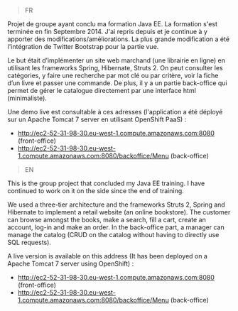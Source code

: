 >FR

Projet de groupe ayant conclu ma formation Java EE. La formation s'est terminée en fin Septembre 2014. J'ai repris depuis et je continue à y apporter des modifications/améliorations. La plus grande modification a été l'intégration de Twitter Bootstrap pour la partie vue.

Le but était d’implémenter un site web marchand (une librairie en ligne) en utilisant les frameworks Spring, Hibernate, Struts 2. On peut consulter les catégories, y faire une recherche par mot clé ou par critère, voir la fiche d’un livre et passer une commande. De plus, il y a un partie back-office qui permet de gérer le catalogue directement par une interface html (minimaliste).

Une demo live est consultable à ces adresses (l'application a été déployé sur un Apache Tomcat 7 server en utilisant OpenShift PaaS) :

- http://ec2-52-31-98-30.eu-west-1.compute.amazonaws.com:8080 (front-office)
- http://ec2-52-31-98-30.eu-west-1.compute.amazonaws.com:8080/backoffice/Menu (back-office)

>EN

This is the group project that concluded my Java EE training. I have continued to work on it on the side since the end of training.

We used a three-tier architecture and the frameworks Struts 2, Spring and Hibernate to implement a retail website (an online bookstore). The customer can browse amongst the books, make a search, fill a cart, create an account, log-in and make an order. In the back-office part, a manager can manage the catalog (CRUD on the catalog without having to directly use SQL requests).

A live version is available on this address (It has been deployed on a Apache Tomcat 7 server using OpenShift) : 

- http://ec2-52-31-98-30.eu-west-1.compute.amazonaws.com:8080 (front-office)
- http://ec2-52-31-98-30.eu-west-1.compute.amazonaws.com:8080/backoffice/Menu (back-office)

